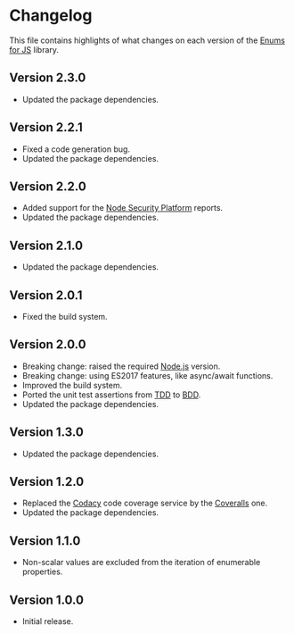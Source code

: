 # Changelog
This file contains highlights of what changes on each version of the [Enums for JS](https://github.com/cedx/enum.js) library.

## Version 2.3.0
- Updated the package dependencies.

## Version 2.2.1
- Fixed a code generation bug.
- Updated the package dependencies.

## Version 2.2.0
- Added support for the [Node Security Platform](https://nodesecurity.io) reports.
- Updated the package dependencies.

## Version 2.1.0
- Updated the package dependencies.

## Version 2.0.1
- Fixed the build system.

## Version 2.0.0
- Breaking change: raised the required [Node.js](https://nodejs.org) version.
- Breaking change: using ES2017 features, like async/await functions.
- Improved the build system.
- Ported the unit test assertions from [TDD](https://en.wikipedia.org/wiki/Test-driven_development) to [BDD](https://en.wikipedia.org/wiki/Behavior-driven_development).
- Updated the package dependencies.

## Version 1.3.0
- Updated the package dependencies.

## Version 1.2.0
- Replaced the [Codacy](https://www.codacy.com) code coverage service by the [Coveralls](https://coveralls.io) one.
- Updated the package dependencies.

## Version 1.1.0
- Non-scalar values are excluded from the iteration of enumerable properties.

## Version 1.0.0
- Initial release.
